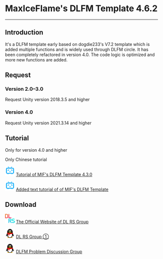 # MaxIceFlame's DLFM Template 4.6.2
*****
## Introduction
It's a DLFM template early based on dogdie233's V7.2 template which is added multiple functions and is widely used
through DLFM circle. It has been completely refactored in version 4.0. The code logic is optimized and more new functions
are added.

## Request
### Version 2.0–3.0
Request Unity version 2018.3.5 and higher

### Version 4.0
Request Unity version 2021.3.14 and higher

## Tutorial
Only for version 4.0 and higher

Only Chinese tutorial

![bili](img/bilibili.png) [Tutorial of MIF's DLFM Template 4.3.0](https://www.bilibili.com/video/BV1AN411q7wZ "BiliBili")

![bili](img/bilibili.png) [Added text tutorial of of MIF's DLFM Template](https://www.bilibili.com/read/readlist/rl832655 "BiliBili")

## Download
![dlrs](img/dlrs.png) [The Official Website of DL RS Group](https://chinadlrs.com/app/?id=41 "The Official Website of DL RS Group")

![qq](img/qq.png) [DL RS Group ①](https://qm.qq.com/q/m6TkPE9AfS "QQ")

![qq](img/qq.png) [DLFM Problem Discussion Group](https://qm.qq.com/q/LuOHYyKV6U "QQ")